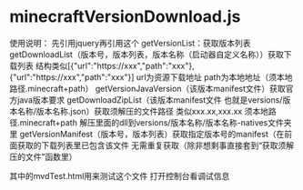# minecraftVersionDownload.js
使用说明：
先引用jquery再引用这个
getVersionList：获取版本列表
getDownloadList（版本号，版本列表，版本名称（启动器自定义名称））获取下载列表 结构类似[{"url":"https://xxx","path":"xxx"},{"url":"https://xxx","path":"xxx"}] url为资源下载地址 path为本地地址（须本地路径\.minecraft\+path）
getVersionJavaVersion（该版本manifest文件）获取官方java版本要求
getDownloadZipList（该版本manifest文件 也就是versions/版本名称/版本名称.json）获取须解压的文件路径 类似xxx.xx,xxx.xx 须本地路径\.minecraft\+path 解压里面的dll到versions/版本名称/版本名称-natives文件夹里
getVersionManifest（版本号，版本列表）获取指定版本号的manifest（在前面获取的下载列表里已包含该文件 无需重复获取（除非想剩事直接套到“获取须解压的文件”函数里）

其中的mvdTest.html用来测试这个文件 打开控制台看调试信息
